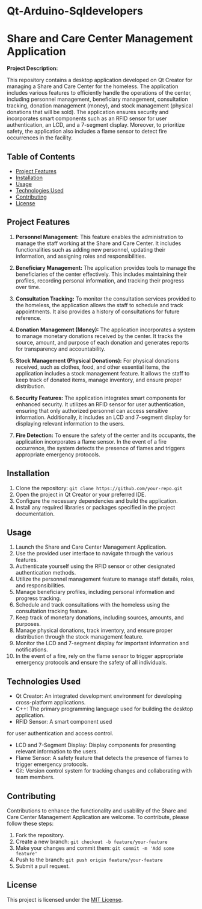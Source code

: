 # Qt-Arduino-Sqldevelopers
# Share and Care Center Management Application

**Project Description:**

This repository contains a desktop application developed on Qt Creator for managing a Share and Care Center for the homeless. The application includes various features to efficiently handle the operations of the center, including personnel management, beneficiary management, consultation tracking, donation management (money), and stock management (physical donations that will be sold). The application ensures security and incorporates smart components such as an RFID sensor for user authentication, an LCD, and a 7-segment display. Moreover, to prioritize safety, the application also includes a flame sensor to detect fire occurrences in the facility.

## Table of Contents

- [Project Features](#project-features)
- [Installation](#installation)
- [Usage](#usage)
- [Technologies Used](#technologies-used)
- [Contributing](#contributing)
- [License](#license)

## Project Features

1. **Personnel Management:** This feature enables the administration to manage the staff working at the Share and Care Center. It includes functionalities such as adding new personnel, updating their information, and assigning roles and responsibilities.

2. **Beneficiary Management:** The application provides tools to manage the beneficiaries of the center effectively. This includes maintaining their profiles, recording personal information, and tracking their progress over time.

3. **Consultation Tracking:** To monitor the consultation services provided to the homeless, the application allows the staff to schedule and track appointments. It also provides a history of consultations for future reference.

4. **Donation Management (Money):** The application incorporates a system to manage monetary donations received by the center. It tracks the source, amount, and purpose of each donation and generates reports for transparency and accountability.

5. **Stock Management (Physical Donations):** For physical donations received, such as clothes, food, and other essential items, the application includes a stock management feature. It allows the staff to keep track of donated items, manage inventory, and ensure proper distribution.

6. **Security Features:** The application integrates smart components for enhanced security. It utilizes an RFID sensor for user authentication, ensuring that only authorized personnel can access sensitive information. Additionally, it includes an LCD and 7-segment display for displaying relevant information to the users.

7. **Fire Detection:** To ensure the safety of the center and its occupants, the application incorporates a flame sensor. In the event of a fire occurrence, the system detects the presence of flames and triggers appropriate emergency protocols.

## Installation

1. Clone the repository: `git clone https://github.com/your-repo.git`
2. Open the project in Qt Creator or your preferred IDE.
3. Configure the necessary dependencies and build the application.
4. Install any required libraries or packages specified in the project documentation.

## Usage

1. Launch the Share and Care Center Management Application.
2. Use the provided user interface to navigate through the various features.
3. Authenticate yourself using the RFID sensor or other designated authentication methods.
4. Utilize the personnel management feature to manage staff details, roles, and responsibilities.
5. Manage beneficiary profiles, including personal information and progress tracking.
6. Schedule and track consultations with the homeless using the consultation tracking feature.
7. Keep track of monetary donations, including sources, amounts, and purposes.
8. Manage physical donations, track inventory, and ensure proper distribution through the stock management feature.
9. Monitor the LCD and 7-segment display for important information and notifications.
10. In the event of a fire, rely on the flame sensor to trigger appropriate emergency protocols and ensure the safety of all individuals.

## Technologies Used

- Qt Creator: An integrated development environment for developing cross-platform applications.
- C++: The primary programming language used for building the desktop application.
- RFID Sensor: A smart component used

 for user authentication and access control.
- LCD and 7-Segment Display: Display components for presenting relevant information to the users.
- Flame Sensor: A safety feature that detects the presence of flames to trigger emergency protocols.
- Git: Version control system for tracking changes and collaborating with team members.

## Contributing

Contributions to enhance the functionality and usability of the Share and Care Center Management Application are welcome. To contribute, please follow these steps:

1. Fork the repository.
2. Create a new branch: `git checkout -b feature/your-feature`
3. Make your changes and commit them: `git commit -m 'Add some feature'`
4. Push to the branch: `git push origin feature/your-feature`
5. Submit a pull request.

## License

This project is licensed under the [MIT License](LICENSE).

